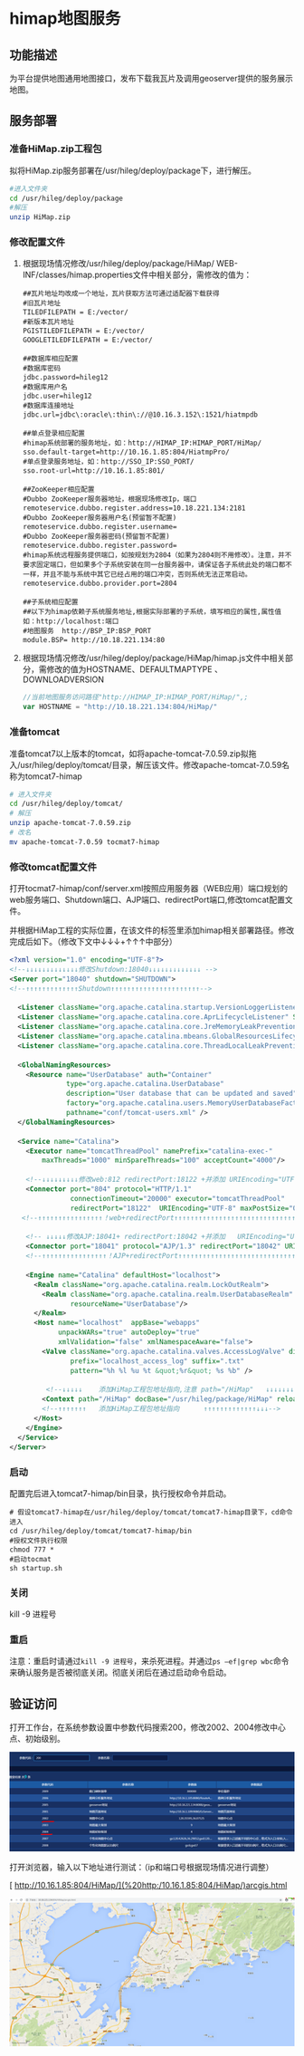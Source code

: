 # himap地图服务

## 功能描述

为平台提供地图通用地图接口，发布下载我瓦片及调用geoserver提供的服务展示地图。

## 服务部署

### 准备HiMap.zip工程包

拟将HiMap.zip服务部署在/usr/hileg/deploy/package下，进行解压。

```sh
#进入文件夹
cd /usr/hileg/deploy/package
#解压
unzip HiMap.zip
```

### 修改配置文件

1. 根据现场情况修改/usr/hileg/deploy/package/HiMap/ WEB-INF/classes/himap.properties文件中相关部分，需修改的值为：

   ```properties
   ##瓦片地址均改成一个地址，瓦片获取方法可通过适配器下载获得
   #旧瓦片地址
   TILEDFILEPATH = E:/vector/
   #新版本瓦片地址
   PGISTILEDFILEPATH = E:/vector/
   GOOGLETILEDFILEPATH = E:/vector/
   
   ##数据库相应配置
   #数据库密码
   jdbc.password=hileg12
   #数据库用户名
   jdbc.user=hileg12
   #数据库连接地址
   jdbc.url=jdbc\:oracle\:thin\://@10.16.3.152\:1521/hiatmpdb
   
   ##单点登录相应配置
   #himap系统部署的服务地址，如：http://HIMAP_IP:HIMAP_PORT/HiMap/
   sso.default-target=http://10.16.1.85:804/HiatmpPro/
   #单点登录服务地址，如：http://SSO_IP:SSO_PORT/
   sso.root-url=http://10.16.1.85:801/
   
   ##ZooKeeper相应配置
   #Dubbo ZooKeeper服务器地址，根据现场修改Ip，端口
   remoteservice.dubbo.register.address=10.18.221.134:2181
   #Dubbo ZooKeeper服务器用户名(预留暂不配置)
   remoteservice.dubbo.register.username=
   #Dubbo ZooKeeper服务器密码(预留暂不配置)
   remoteservice.dubbo.register.password=
   #himap系统远程服务提供端口，如按规划为2804（如果为2804则不用修改）。注意，并不要求固定端口，但如果多个子系统安装在同一台服务器中，请保证各子系统此处的端口都不一样，并且不能与系统中其它已经占用的端口冲突，否则系统无法正常启动。
   remoteservice.dubbo.provider.port=2804
   
   ##子系统相应配置
   ##以下为himap依赖子系统服务地址,根据实际部署的子系统，填写相应的属性,属性值如：http://localhost:端口
   #地图服务  http://BSP_IP:BSP_PORT
   module.BSP= http://10.18.221.134:80
   ```


2. 根据现场情况修改/usr/hileg/deploy/package/HiMap/himap.js文件中相关部分，需修改的值为HOSTNAME、DEFAULTMAPTYPE 、DOWNLOADVERSION

   ```javascript
   //当前地图服务访问路径"http://HIMAP_IP:HIMAP_PORT/HiMap/",;
   var HOSTNAME = "http://10.18.221.134:804/HiMap/"
   ```

### 准备tomcat

准备tomcat7以上版本的tomcat，如将apache-tomcat-7.0.59.zip拟拖入/usr/hileg/deploy/tomcat/目录，解压该文件。修改apache-tomcat-7.0.59名称为tomcat7-himap

```sh
# 进入文件夹
cd /usr/hileg/deploy/tomcat/
# 解压
unzip apache-tomcat-7.0.59.zip
# 改名
mv apache-tomcat-7.0.59 tocmat7-himap
```

### 修改tomcat配置文件

打开tocmat7-himap/conf/server.xml按照应用服务器（WEB应用）端口规划的web服务端口、Shutdown端口、AJP端口、redirectPort端口,修改tomcat配置文件。

并根据HiMap工程的实际位置，在该文件的<Host>标签里添加himap相关部署路径。修改完成后如下。（修改下文中↓↓↓+↑↑↑中部分）

```xml
<?xml version="1.0" encoding="UTF-8"?>
<!--↓↓↓↓↓↓↓↓↓↓↓↓↓修改Shutdown:18040↓↓↓↓↓↓↓↓↓↓↓↓↓ -->
<Server port="18040" shutdown="SHUTDOWN">
<!--↑↑↑↑↑↑↑↑↑↑↑↑↑Shutdown↑↑↑↑↑↑↑↑↑↑↑↑↑↑↑↑↑↑↑↑↑↑-->       
    
  <Listener className="org.apache.catalina.startup.VersionLoggerListener" />
  <Listener className="org.apache.catalina.core.AprLifecycleListener" SSLEngine="on" />
  <Listener className="org.apache.catalina.core.JreMemoryLeakPreventionListener" />
  <Listener className="org.apache.catalina.mbeans.GlobalResourcesLifecycleListener" />
  <Listener className="org.apache.catalina.core.ThreadLocalLeakPreventionListener" />

  <GlobalNamingResources>
    <Resource name="UserDatabase" auth="Container"
              type="org.apache.catalina.UserDatabase"
              description="User database that can be updated and saved"
              factory="org.apache.catalina.users.MemoryUserDatabaseFactory"
              pathname="conf/tomcat-users.xml" />
  </GlobalNamingResources>

  <Service name="Catalina">
    <Executor name="tomcatThreadPool" namePrefix="catalina-exec-" 
        maxThreads="1000" minSpareThreads="100" acceptCount="4000"/>
      
  	<!--↓↓↓↓↓↓↓↓↓修改web:812 redirectPort:18122 +并添加 URIEncoding="UTF-8"↓↓↓↓↓↓↓↓↓-->
    <Connector port="804" protocol="HTTP/1.1" 
               connectionTimeout="20000" executor="tomcatThreadPool" 
               redirectPort="18122"  URIEncoding="UTF-8" maxPostSize="0"/>
   <!--↑↑↑↑↑↑↑↑↑↑↑↑↑↑↑↑！web+redirectPort↑↑↑↑↑↑↑↑↑↑↑↑↑↑↑↑↑↑↑↑↑↑↑↑↑↑↑↑↑↑↑↑↑↑↑↑↑↑-->    

    <!-- ↓↓↓↓↓修改AJP:18041+ redirectPort:18042 +并添加   URIEncoding="UTF-8" ↓↓↓↓↓-->
    <Connector port="18041" protocol="AJP/1.3" redirectPort="18042" URIEncoding="UTF-8"/>
    <!--↑↑↑↑↑↑↑↑↑↑↑↑↑↑↑↑！AJP+redirectPort↑↑↑↑↑↑↑↑↑↑↑↑↑↑↑↑↑↑↑↑↑↑↑↑↑↑↑↑↑↑↑↑↑↑↑↑↑↑--> 
      
    <Engine name="Catalina" defaultHost="localhost">
      <Realm className="org.apache.catalina.realm.LockOutRealm">
        <Realm className="org.apache.catalina.realm.UserDatabaseRealm"
               resourceName="UserDatabase"/>
      </Realm>
      <Host name="localhost"  appBase="webapps"
            unpackWARs="true" autoDeploy="true"
			xmlValidation="false" xmlNamespaceAware="false">
        <Valve className="org.apache.catalina.valves.AccessLogValve" directory="logs"
               prefix="localhost_access_log" suffix=".txt"
               pattern="%h %l %u %t &quot;%r&quot; %s %b" />
          
         <!--↓↓↓↓↓    添加HiMap工程包地址指向,注意 path="/HiMap"   ↓↓↓↓↓↓↓↓↓↓↓↓-->
		<Context path="/HiMap" docBase="/usr/hileg/package/HiMap" reloadable="false"></Context>
        <!--↑↑↑↑↑↑↑   添加HiMap工程包地址指向      ↑↑↑↑↑↑↑↑↑↑↑↑↑↓↓↓--> 
      </Host>
    </Engine>
  </Service>
</Server>

```

### 启动

配置完后进入tomcat7-himap/bin目录，执行授权命令并启动。

```shell
# 假设tomcat7-himap在/usr/hileg/deploy/tomcat/tomcat7-himap目录下，cd命令进入
cd /usr/hileg/deploy/tomcat/tomcat7-himap/bin
#授权文件执行权限
chmod 777 *
#启动tocmat
sh startup.sh
```

### 关闭

kill -9 进程号

### 重启

注意：重启时请通过`kill -9 进程号`，来杀死进程。并通过`ps –ef|grep wbc`命令来确认服务是否被彻底关闭。彻底关闭后在通过启动命令启动。​                                                

## 验证访问

打开工作台，在系统参数设置中参数代码搜索200，修改2002、2004修改中心点、初始级别。

 ![img](img/himap-sys.png)

打开浏览器，输入以下地址进行测试：（ip和端口号根据现场情况进行调整）

[ http://10.16.1.85:804/HiMap/](%20http:/10.16.1.85:804/HiMap/)arcgis.html

 ![img](img/himap.png)